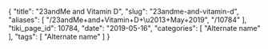 {
    "title": "23andMe and Vitamin D",
    "slug": "23andme-and-vitamin-d",
    "aliases": [
        "/23andMe+and+Vitamin+D+\u2013+May+2019",
        "/10784"
    ],
    "tiki_page_id": 10784,
    "date": "2019-05-16",
    "categories": [
        "Alternate name"
    ],
    "tags": [
        "Alternate name"
    ]
}